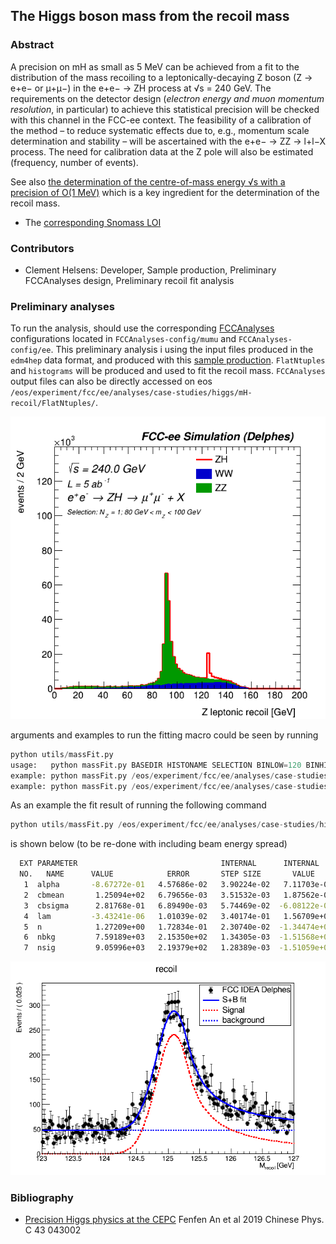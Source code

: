 ## The Higgs boson mass from the recoil mass

### Abstract

A precision on mH as small as 5 MeV can be achieved from a fit to the distribution of the mass recoiling to 
a leptonically-decaying Z boson (Z → e+e− or μ+μ−) in the e+e− → ZH process at √s = 240 GeV. 
The requirements on the detector design (*electron energy and muon momentum resolution*, in particular) to achieve this statistical precision will be checked with this channel in the FCC-ee context. The feasibility of a calibration of the method – to reduce systematic effects due to, e.g., momentum scale determination and stability – will be ascertained with the e+e− → ZZ → l+l−X process. 
The need for calibration data at the Z pole will also be estimated (frequency, number of events).


See also [the determination of the centre-of-mass energy √s with a precision of O(1 MeV)](../../ww/radiativereturn/README.md) which is a key ingredient
for the determination of the recoil mass.


- The [corresponding Snomass LOI](https://indico.cern.ch/event/951830/contributions/3999001/attachments/2095109/3521327/HiggsParams_SNOWMASS21-EF1_EF0_Patrick_Janot-169.pdf)


### Contributors
- Clement Helsens: Developer, Sample production, Preliminary FCCAnalyses design, Preliminary recoil fit analysis

### Preliminary analyses
To run the analysis, should use the corresponding [FCCAnalyses](https://github.com/HEP-FCC/FCCAnalyses/tree/master/) configurations located in ```FCCAnalyses-config/mumu``` and ```FCCAnalyses-config/ee```. This preliminary analysis i using the input files produced in the ```edm4hep``` data format, and produced with this [sample production](http://fcc-physics-events.web.cern.ch/fcc-physics-events/Delphesevents_fccee_tmp.php). ```FlatNtuples``` and ```histograms``` will be produced and used to fit the recoil mass. ```FCCAnalyses``` output files can also be directly accessed on eos ```/eos/experiment/fcc/ee/analyses/case-studies/higgs/mH-recoil/FlatNtuples/```.

![](images/leptonic_recoil_m_ZH_sel1_stack_lin.png?raw=true)


arguments and examples to run the fitting macro could be seen by running
```python
python utils/massFit.py
usage:   python massFit.py BASEDIR HISTONAME SELECTION BINLOW=120 BINHIGH=140
example: python massFit.py /eos/experiment/fcc/ee/analyses/case-studies/higgs/mH-recoil/FlatNtuples/ZH_Zee/ leptonic_recoil_m_zoom3 sel1
example: python massFit.py /eos/experiment/fcc/ee/analyses/case-studies/higgs/mH-recoil/FlatNtuples/ZH_Zmumu/ leptonic_recoil_m_zoom4 sel0 122 128
```


As an example the fit result of running the following command 
```python
python utils/massFit.py /eos/experiment/fcc/ee/analyses/case-studies/higgs/mH-recoil/FlatNtuples/ZH_Zee/ leptonic_recoil_m_zoom4 sel1 123 127:
```

is shown below (to be re-done with including beam energy spread)

```bash
  EXT PARAMETER                                INTERNAL      INTERNAL  
  NO.   NAME      VALUE            ERROR       STEP SIZE       VALUE   
   1  alpha       -8.67272e-01   4.57686e-02   3.90224e-02   7.11703e-01
   2  cbmean       1.25094e+02   6.79656e-03   3.51532e-03   1.87562e-02
   3  cbsigma      2.81768e-01   6.89490e-03   5.74469e-02  -6.08122e-02
   4  lam         -3.43241e-06   1.01039e-02   3.40174e-01   1.56709e+00
   5  n            1.27209e+00   1.72834e-01   2.30740e-02  -1.34474e+00
   6  nbkg         7.59189e+03   2.15350e+02   1.34305e-03  -1.51568e+00
   7  nsig         9.05996e+03   2.19379e+02   1.28389e-03  -1.51059e+00
```

![](images/fitResult.png?raw=true)


### Bibliography

- [Precision Higgs physics at the CEPC](https://iopscience.iop.org/article/10.1088/1674-1137/43/4/043002) Fenfen An et al 2019 Chinese Phys. C 43 043002

